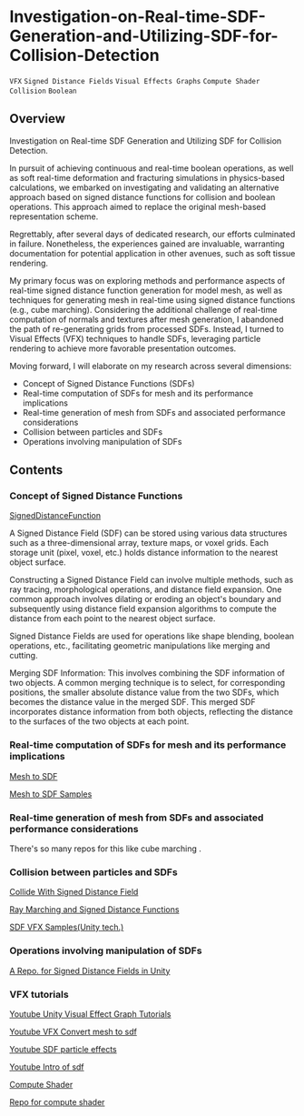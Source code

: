 # Investigation-on-Real-time-SDF-Generation-and-Utilizing-SDF-for-Collision-Detection

`VFX` `Signed Distance Fields` `Visual Effects Graphs` `Compute Shader` `Collision` `Boolean`

## Overview
Investigation on Real-time SDF Generation and Utilizing SDF for Collision Detection.


In pursuit of achieving continuous and real-time boolean operations, 
as well as soft real-time deformation and fracturing simulations in physics-based calculations, 
we embarked on investigating and validating an alternative approach based on 
signed distance functions for collision and boolean operations. 
This approach aimed to replace the original mesh-based representation scheme.

Regrettably, after several days of dedicated research, our efforts culminated in failure.
Nonetheless, the experiences gained are invaluable, warranting documentation for potential 
application in other avenues, such as soft tissue rendering.

My primary focus was on exploring methods and performance aspects of real-time signed distance 
function generation for model mesh, as well as techniques for generating mesh in real-time using 
signed distance functions (e.g., cube marching). Considering the additional challenge of 
real-time computation of normals and textures after mesh generation, 
I abandoned the path of re-generating grids from processed SDFs. 
Instead, I turned to Visual Effects (VFX) techniques to handle SDFs, 
leveraging particle rendering to achieve more favorable presentation outcomes.

Moving forward, I will elaborate on my research across several dimensions:

- Concept of Signed Distance Functions (SDFs)
- Real-time computation of SDFs for mesh and its performance implications
- Real-time generation of mesh from SDFs and associated performance considerations
- Collision between particles and SDFs
- Operations involving manipulation of SDFs

## Contents

### Concept of Signed Distance Functions

[SignedDistanceFunction](https://en.wikipedia.org/wiki/Signed_distance_function)

A Signed Distance Field (SDF) can be stored using various data structures such as a three-dimensional array, texture maps, or voxel grids. Each storage unit (pixel, voxel, etc.) holds distance information to the nearest object surface.

Constructing a Signed Distance Field can involve multiple methods, such as ray tracing, morphological operations, and distance field expansion. One common approach involves dilating or eroding an object's boundary and subsequently using distance field expansion algorithms to compute the distance from each point to the nearest object surface.

Signed Distance Fields are used for operations like shape blending, boolean operations, etc., facilitating geometric manipulations like merging and cutting.

Merging SDF Information: This involves combining the SDF information of two objects. A common merging technique is to select, for corresponding positions, the smaller absolute distance value from the two SDFs, which becomes the distance value in the merged SDF. This merged SDF incorporates distance information from both objects, reflecting the distance to the surfaces of the two objects at each point.


### Real-time computation of SDFs for mesh and its performance implications

[Mesh to SDF](https://github.com/Unity-Technologies/com.unity.demoteam.mesh-to-sdf)

[Mesh to SDF Samples](https://github.com/Unity-Technologies/com.unity.demoteam.mesh-to-sdf)

### Real-time generation of mesh from SDFs and associated performance considerations

There's so many repos for this like cube marching .

### Collision between particles and SDFs

[Collide With Signed Distance Field](https://docs.unity3d.com/Packages/com.unity.visualeffectgraph@12.0/manual/Block-CollideWithSignedDistanceField.html)

[Ray Marching and Signed Distance Functions](https://jamie-wong.com/2016/07/15/ray-marching-signed-distance-functions/)

[SDF VFX Samples(Unity tech.)](https://github.com/keijiro/SdfVfxSamples)


### Operations involving manipulation of SDFs

[A Repo. for Signed Distance Fields in Unity](https://github.com/samuelbigos/signed_distance_fields_in_unity)

### VFX tutorials

[Youtube Unity Visual Effect Graph Tutorials](https://www.youtube.com/watch?v=TwWL5IY4Lqs&list=PLQMQNmwN3FvySzk-SdqJeRa6hpH6FYKji)

[Youtube VFX Convert mesh to sdf](https://www.youtube.com/watch?v=Ujvel8WWoaM)

[Youtube SDF particle effects](https://www.youtube.com/watch?v=FBP9k6W48vM&t=153s)

[Youtube Intro of sdf](https://www.youtube.com/watch?v=pEdlZ9W2Xs0)

[Compute Shader](https://developer.unity.cn/projects/6116875dedbc2a00204564c9)

[Repo for compute shader](https://github.com/keijiro/NoiseBall2)

